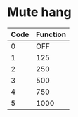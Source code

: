 # Mute hang

| Code | Function |
|------|----------|
| 0    | OFF      |
| 1    | 125      |
| 2    | 250      |
| 3    | 500      |
| 4    | 750      |
| 5    | 1000     |
